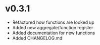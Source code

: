 v0.3.1
======

* Refactored how functions are looked up
* Added new aggregate/function register
* Added documentation for new functions
* Added CHANGELOG.md

